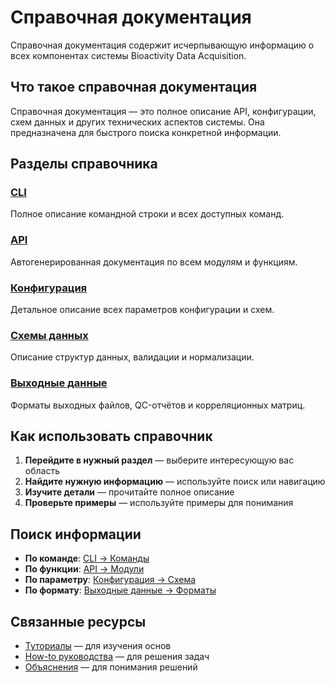 # Справочная документация

Справочная документация содержит исчерпывающую информацию о всех компонентах системы Bioactivity Data Acquisition.

## Что такое справочная документация

Справочная документация — это полное описание API, конфигурации, схем данных и других технических аспектов системы. Она предназначена для быстрого поиска конкретной информации.

## Разделы справочника

### [CLI](cli/index.md)

Полное описание командной строки и всех доступных команд.

### [API](api/index.md)

Автогенерированная документация по всем модулям и функциям.

### [Конфигурация](configuration/index.md)

Детальное описание всех параметров конфигурации и схем.

### [Схемы данных](data-schemas/index.md)

Описание структур данных, валидации и нормализации.

### [Выходные данные](outputs/index.md)

Форматы выходных файлов, QC-отчётов и корреляционных матриц.

## Как использовать справочник

1. **Перейдите в нужный раздел** — выберите интересующую вас область
2. **Найдите нужную информацию** — используйте поиск или навигацию
3. **Изучите детали** — прочитайте полное описание
4. **Проверьте примеры** — используйте примеры для понимания

## Поиск информации

- **По команде**: [CLI → Команды](cli/index.md)
- **По функции**: [API → Модули](api/index.md)
- **По параметру**: [Конфигурация → Схема](configuration/index.md)
- **По формату**: [Выходные данные → Форматы](outputs/index.md)

## Связанные ресурсы

- [Туториалы](../tutorials/index.md) — для изучения основ
- [How-to руководства](../how-to/index.md) — для решения задач
- [Объяснения](../explanations/index.md) — для понимания решений
